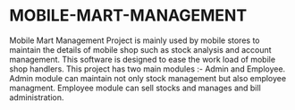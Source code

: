 # MOBILE-MART-MANAGEMENT

Mobile Mart Management Project is mainly used by mobile stores to maintain the details of mobile shop such as stock analysis and account management. This software is designed to ease the work load of mobile shop handlers. This project has two main modules :- Admin and Employee. Admin module can maintain not only stock management but also employee managment. Employee module can sell stocks and manages and bill administration.
